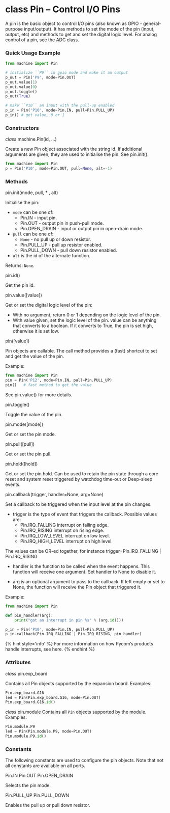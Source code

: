 # class Pin – Control I/O Pins
A pin is the basic object to control I/O pins (also known as GPIO - general-purpose input/output). It has methods to set the mode of the pin (input, output, etc) and methods to get and set the digital logic level. For analog control of a pin, see the ADC class.

### Quick Usage Example
```python
from machine import Pin

# initialize ``P9`` in gpio mode and make it an output
p_out = Pin('P9', mode=Pin.OUT)
p_out.value(1)
p_out.value(0)
p_out.toggle()
p_out(True)

# make ``P10`` an input with the pull-up enabled
p_in = Pin('P10', mode=Pin.IN, pull=Pin.PULL_UP)
p_in() # get value, 0 or 1
```

### Constructors

<class><i>class</i> machine.Pin(id, ...)</class>

Create a new Pin object associated with the string id. If additional arguments are given, they are used to initialise the pin. See <function>pin.init()</function>.

```python
from machine import Pin
p = Pin('P10', mode=Pin.OUT, pull=None, alt=-1)
```

### Methods

<function>pin.init(mode, pull, * , alt)</function>

Initialise the pin:

- ``mode`` can be one of:
	- <constant>Pin.IN</constant> - input pin.
	- <constant>Pin.OUT</constant> - output pin in push-pull mode.
	- <constant>Pin.OPEN_DRAIN</constant> - input or output pin in open-drain mode.
- ``pull`` can be one of:
	- ``None`` - no pull up or down resistor.
	- <constant>Pin.PULL_UP</constant> - pull up resistor enabled.
	- <constant>Pin.PULL_DOWN</constant> - pull down resistor enabled.
- ``alt`` is the id of the alternate function.

Returns: ``None``.

<function>pin.id()</function>

Get the pin id.

<function>pin.value([value])</function>

Get or set the digital logic level of the pin:
- With no argument, return 0 or 1 depending on the logic level of the pin.
- With value given, set the logic level of the pin. value can be anything that converts to a boolean. If it converts to True, the pin is set high, otherwise it is set low.

<function>pin([value])</function>

Pin objects are callable. The call method provides a (fast) shortcut to set and get the value of the pin.

Example:

```python
from machine import Pin
pin = Pin('P12', mode=Pin.IN, pull=Pin.PULL_UP)
pin()   # fast method to get the value
```

See <function>pin.value()</function> for more details.

<function>pin.toggle()</function>

Toggle the value of the pin.

<function>pin.mode([mode])</function>

Get or set the pin mode.

<function>pin.pull([pull])</function>

Get or set the pin pull.

<function>pin.hold([hold])</function>

Get or set the pin hold. Can be used to retain the pin state through a core reset and system reset triggered by watchdog time-out or Deep-sleep events.

<function>pin.callback(trigger, handler=None, arg=None)</function>

Set a callback to be triggered when the input level at the pin changes.

- trigger is the type of event that triggers the callback. Possible values are:
	- <constant>Pin.IRQ_FALLING</constant> interrupt on falling edge.
	- <constant>Pin.IRQ_RISING</constant> interrupt on rising edge.
	- <constant>Pin.IRQ_LOW_LEVEL</constant> interrupt on low level.
	- <constant>Pin.IRQ_HIGH_LEVEL</constant> interrupt on high level.

The values can be OR-ed together, for instance trigger=Pin.IRQ_FALLING | Pin.IRQ_RISING

- handler is the function to be called when the event happens. This function will receive one argument. Set handler to None to disable it.

- arg is an optional argument to pass to the callback. If left empty or set to None, the function will receive the Pin object that triggered it.

Example:

```python
from machine import Pin

def pin_handler(arg):
    print("got an interrupt in pin %s" % (arg.id()))

p_in = Pin('P10', mode=Pin.IN, pull=Pin.PULL_UP)
p_in.callback(Pin.IRQ_FALLING | Pin.IRQ_RISING, pin_handler)
```

{% hint style='info' %}
For more information on how Pycom’s products handle interrupts, see here.
{% endhint %}


### Attributes

<class><i>class</i> pin.exp_board</class>

Contains all Pin objects supported by the expansion board. Examples:

```python
Pin.exp_board.G16
led = Pin(Pin.exp_board.G16, mode=Pin.OUT)
Pin.exp_board.G16.id()
```

<class><i>class</i>  pin.module</class>
Contains all ``Pin`` objects supported by the module. Examples:

```python
Pin.module.P9
led = Pin(Pin.module.P9, mode=Pin.OUT)
Pin.module.P9.id()
```

### Constants
The following constants are used to configure the pin objects. Note that not all constants are available on all ports.

<constant>Pin.IN</constant> <constant>Pin.OUT</constant> <constant>Pin.OPEN_DRAIN</constant>

Selects the pin mode.

<constant>Pin.PULL_UP</constant> <constant>Pin.PULL_DOWN</constant>

Enables the pull up or pull down resistor.
